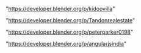 "https://developer.blender.org/p/kidoovilla"

"https://developer.blender.org/p/Tandonrealestate"

"https://developer.blender.org/p/peterparker0198"

"https://developer.blender.org/p/angularjsindia"

 

